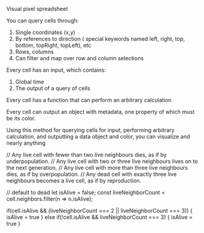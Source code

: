 Visual pixel spreadsheet

You can query cells through:
1. Single coordinates (x,y)
2. By references to direction ( special keywords named left, right, top, bottom, topRight, topLeft), etc
3. Rows, columns
4. Can filter and map over row and column selections

Every cell has an input, which contains:
1. Global time
2. The output of a query of cells

Every cell has a function that can perform an arbitrary calculation

Every cell can output an object with metadata, one property of which must be its color. 

Using this method for querying cells for input, performing arbitrary calculation, and outputting a data object and color, you can visualize and nearly anything



// Any live cell with fewer than two live neighbours dies, as if by underpopulation.
// Any live cell with two or three live neighbours lives on to the next generation.
// Any live cell with more than three live neighbours dies, as if by overpopulation.
// Any dead cell with exactly three live neighbours becomes a live cell, as if by reproduction.

// default to dead
let isAlive = false;
const liveNeighborCount = cell.neighbors.filter(n => n.isAlive);

if(cell.isAlive && (liveNeighborCount === 2 || liveNeighborCount === 3)) {
	isAlive = true
} else if(!cell.isAlive && liveNeighborCount === 3) {
	isAlive = true
}